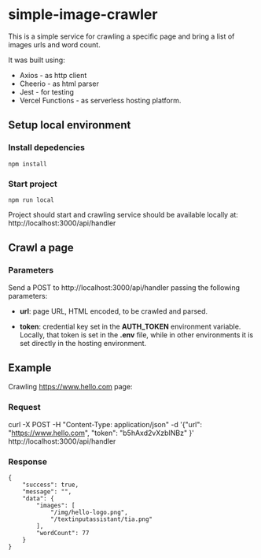 # simple-image-crawler


This is a simple service for crawling a specific page and bring a list of images urls and word count.

It was built using:
- Axios - as http client
- Cheerio - as html parser
- Jest - for testing
- Vercel Functions - as serverless hosting platform.

## Setup local environment
### Install depedencies
```
npm install
```

### Start project
```
npm run local
```

Project should start and crawling service should be available locally at: http://localhost:3000/api/handler

## Crawl a page
### Parameters

Send a POST to http://localhost:3000/api/handler passing the following parameters:
- **url**: page URL, HTML encoded, to be crawled and parsed.
  
- **token**: credential key set in the **AUTH_TOKEN** environment variable. Locally, that token is set in the **.env** file, while in other environments it is set directly in the hosting environment.
  
## Example
Crawling https://www.hello.com page:

### Request
curl -X POST -H "Content-Type: application/json" -d '{"url": "https://www.hello.com", "token": "b5hAxd2vXzbINBz" }' http://localhost:3000/api/handler 

### Response
```
{
    "success": true,
    "message": "",
    "data": {
        "images": [
            "/img/hello-logo.png",
            "/textinputassistant/tia.png"
        ],
        "wordCount": 77
    }
}
```
